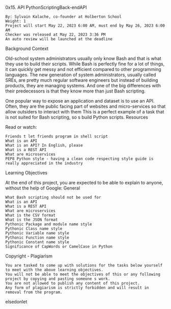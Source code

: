 0x15. API
PythonScriptingBack-endAPI

    By: Sylvain Kalache, co-founder at Holberton School
    Weight: 1
    Project will start May 22, 2023 6:00 AM, must end by May 26, 2023 6:00 AM
    Checker was released at May 22, 2023 3:36 PM
    An auto review will be launched at the deadline

Background Context

Old-school system administrators usually only know Bash and that is what they use to build their scripts. While Bash is perfectly fine for a lot of things, it can quickly get messy and not efficient compared to other programming languages. The new generation of system administrators, usually called SREs, are pretty much regular software engineers but instead of building products, they are managing systems. And one of the big differences with their predecessors is that they know more than just Bash scripting.

One popular way to expose an application and dataset is to use an API. Often, they are the public facing part of websites and micro-services so that allow outsiders to interact with them 
This is a perfect example of a task that is not suited for Bash scripting, so s build Python scripts.
Resources

Read or watch:

    Friends t let friends program in shell script
    What is an API
    What is an API? In English, please
    What is a REST API
    What are microservices
    PEP8 Python style - having a clean code respecting style guide is really appreciated in the industry

Learning Objectives

At the end of this project, you are expected to be able to explain to anyone, without the help of Google:
General

    What Bash scripting should not be used for
    What is an API
    What is a REST API
    What are microservices
    What is the CSV format
    What is the JSON format
    Pythonic Package and module name style
    Pythonic Class name style
    Pythonic Variable name style
    Pythonic Function name style
    Pythonic Constant name style
    Significance of CapWords or CamelCase in Python

Copyright - Plagiarism

    You are tasked to come up with solutions for the tasks below yourself to meet with the above learning objectives.
    You will not be able to meet the objectives of this or any following project by copying and pasting someone s work.
    You are not allowed to publish any content of this project.
    Any form of plagiarism is strictly forbidden and will result in removal from the program.
elsedonlet